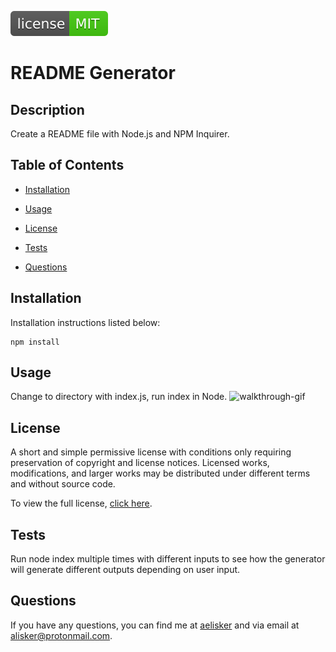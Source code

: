 ![MIT-license](./utils/licenses/img/license-MIT-brightgreen.svg)
# README Generator

## Description
Create a README file with Node.js and NPM Inquirer.

## Table of Contents
* [Installation](#Installation)
  
* [Usage](#Usage)

* [License](#License)

* [Tests](#Tests)

* [Questions](#Questions)

## Installation
Installation instructions listed below:
```
npm install
```
  
## Usage
Change to directory with index.js, run index in Node.
![walkthrough-gif](./utils/walkthrough.gif)

## License
A short and simple permissive license with conditions only requiring preservation of copyright and license notices. Licensed works, modifications, and larger works may be distributed under different terms and without source code.

To view the full license, [click here](./utils/licenses/text/MIT.txt).

## Tests
Run node index multiple times with different inputs to see how the generator will generate different outputs depending on user input.
  
## Questions
If you have any questions, you can find me at [aelisker](https://github.com/aelisker) and via email at [alisker@protonmail.com](mailto:alisker@protonmail.com).
    